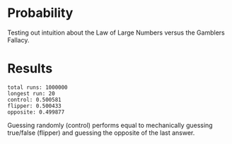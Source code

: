 # Probability
Testing out intuition about the Law of Large Numbers versus the Gamblers Fallacy.

# Results
```
total runs: 1000000
longest run: 20
control: 0.500581
flipper: 0.500433
opposite: 0.499877
```

Guessing randomly (control) performs equal to mechanically guessing true/false (flipper) and guessing the opposite of the last answer.